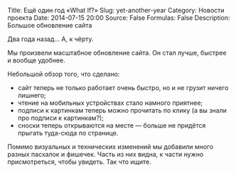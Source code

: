 Title: Ещё один год «What If?»
Slug: yet-another-year
Category: Новости проекта
Date: 2014-07-15 20:00
Source: False
Formulas: False
Description: Большое обновление сайта

Два года назад… А, к чёрту.

Мы произвели масштабное обновление сайта. Он стал лучше, быстрее и вообще удобнее.

Небольшой обзор того, что сделано:

* сайт теперь не только работает очень быстро, но и не грузит ничего лишнего;
* чтение на мобильных устройствах стало намного приятнее;
* подписи к картинкам теперь можно прочитать по клику (а вы знали про подписи к картинкам?);
* сноски теперь открываются на месте — больше не придётся прыгать туда-сюда по странице.

Помимо визуальных и технических изменений мы добавили много разных пасхалок и фишечек. Часть из них видна, к части нужно присмотреться, чтобы увидеть. Так что ищите.
